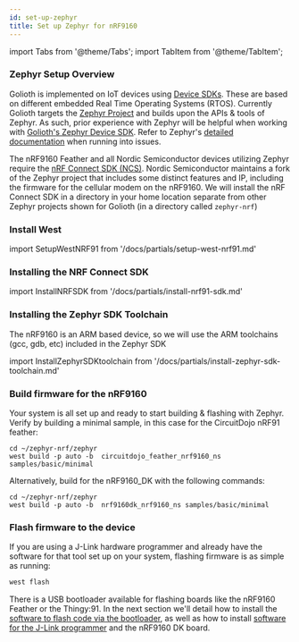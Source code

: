 ```yaml
---
id: set-up-zephyr
title: Set up Zephyr for nRF9160
---
```


import Tabs from '@theme/Tabs';
import TabItem from '@theme/TabItem';

### Zephyr Setup Overview

Golioth is implemented on IoT devices using [Device SDKs](/firmware). These are based on different embedded Real Time Operating Systems (RTOS). Currently Golioth targets the [Zephyr Project](https://www.zephyrproject.org/) and builds upon the APIs & tools of Zephyr. As such, prior experience with Zephyr will be helpful when working with [Golioth's Zephyr Device SDK](https://github.com/golioth/zephyr-sdk). Refer to Zephyr's [detailed documentation](https://docs.zephyrproject.org/) when running into issues.

The nRF9160 Feather and all Nordic Semiconductor devices utilizing Zephyr require the [nRF Connect SDK (NCS)](https://www.nordicsemi.com/Products/Development-software/nRF-Connect-SDK). Nordic Semiconductor maintains a fork of the Zephyr project that includes some distinct features and IP, including the firmware for the cellular modem on the nRF9160. We will install the nRF Connect SDK in a directory in your home location separate from other Zephyr projects shown for Golioth (in a directory called `zephyr-nrf`)

### Install West

import SetupWestNRF91 from '/docs/partials/setup-west-nrf91.md'

<SetupWestNRF91/>

### Installing the NRF Connect SDK

import InstallNRFSDK from '/docs/partials/install-nrf91-sdk.md'

<InstallNRFSDK/>

### Installing the Zephyr SDK Toolchain

The nRF9160 is an ARM based device, so we will use the ARM toolchains (gcc, gdb, etc) included in the Zephyr SDK

import InstallZephyrSDKtoolchain from '/docs/partials/install-zephyr-sdk-toolchain.md'  

<InstallZephyrSDKtoolchain/>

### Build firmware for the nRF9160

Your system is all set up and ready to start building & flashing with Zephyr. Verify by building a minimal sample, in this case for the CircuitDojo nRF91 feather:

```
cd ~/zephyr-nrf/zephyr
west build -p auto -b  circuitdojo_feather_nrf9160_ns samples/basic/minimal
```
Alternatively, build for the nRF9160_DK with the following commands:

```
cd ~/zephyr-nrf/zephyr
west build -p auto -b  nrf9160dk_nrf9160_ns samples/basic/minimal
```

### Flash firmware to the device

If you are using a J-Link hardware programmer and already have the software for that tool set up on your system, flashing firmware is as simple as running:

```bash
west flash
```

There is a USB bootloader available for flashing boards like the nRF9160 Feather or the Thingy:91. In the next section we'll detail how to install the [software to flash code via the bootloader](flash-firmware/bootloader), as well as how to install [software for the J-Link programmer](flash-firmware/hardware-programmer) and the nRF9160 DK board.
